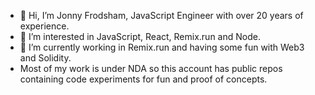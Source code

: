 - 👋 Hi, I’m Jonny Frodsham, JavaScript Engineer with over 20 years of experience.
- 👀 I’m interested in JavaScript, React, Remix.run and Node.
- 🌱 I’m currently working in Remix.run and having some fun with Web3 and Solidity.
- Most of my work is under NDA so this account has public repos containing code experiments for fun and proof of concepts.

<!---
roninfrodsham/roninfrodsham is a ✨ special ✨ repository because its `README.md` (this file) appears on your GitHub profile.
You can click the Preview link to take a look at your changes.
--->
